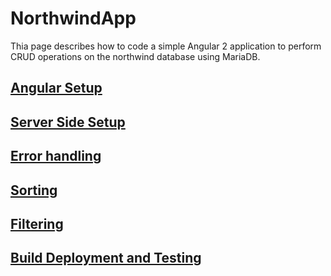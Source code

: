 # NorthwindApp

Thia page describes how to code a simple Angular 2 application to perform CRUD operations on the northwind database using MariaDB.

## [Angular Setup](documentation/setup.md)

## [Server Side Setup](documentation/serverSideSetup.md)

## [Error handling](documentation/errorHandling.md)

## [Sorting](documentation/sorting.md)

## [Filtering](documentation/filtering.md)

## [Build Deployment and Testing](documentation/buildDeployTest.md)